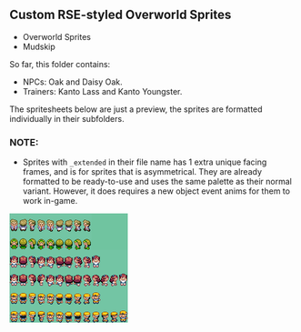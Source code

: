 ## Custom RSE-styled Overworld Sprites
- Overworld Sprites
- Mudskip

So far, this folder contains:
 - NPCs: Oak and Daisy Oak.
 - Trainers: Kanto Lass and Kanto Youngster.

The spritesheets below are just a preview, the sprites are formatted individually in their subfolders.

### NOTE:
- Sprites with `_extended` in their file name has 1 extra unique facing frames, and is for sprites that is asymmetrical.
  They are already formatted to be ready-to-use and uses the same palette as their normal variant. However, it does requires a new object event anims for them to work in-game.
<!-- TODO: A small guide for implementing the said object event animation? -->

![preview](./preview.png)
